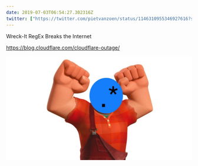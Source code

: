 ```yaml
---
date: 2019-07-03T06:54:27.302316Z
twitter: ["https://twitter.com/pietvanzoen/status/1146310955346927616?s=21"]
---
```

Wreck-It RegEx Breaks the Internet

https://blog.cloudflare.com/cloudflare-outage/

![](/media/6A881432-8BB7-47A1-84D0-0B725DFA074E.jpeg)
